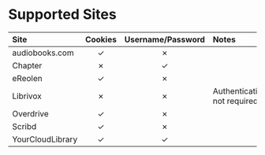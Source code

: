 # Supported Sites

| Site             | Cookies | Username/Password | Notes                       |
|:-----------------|:-------:|:-----------------:|:----------------------------|
| audiobooks.com   |    ✓    |         ✗         |                             |
| Chapter          |    ✗    |         ✓         |                             |
| eReolen          |    ✓    |         ✗         |                             |
| Librivox         |    ✗    |         ✗         | Authentication not required |
| Overdrive        |    ✓    |         ✗         |                             |
| Scribd           |    ✓    |         ✗         |                             |
| YourCloudLibrary |    ✓    |         ✓         |                             |
